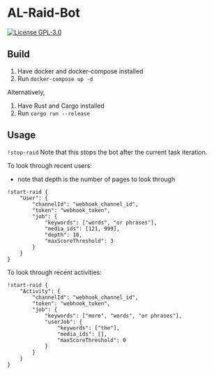 # AL-Raid-Bot

[
    ![License GPL-3.0](https://img.shields.io/github/license/nnazo/al-raid-bot?style=flat-square)
](https://github.com/nnazo/al-raid-bot/blob/master/LICENSE)

## Build
1. Have docker and docker-compose installed
2. Run `docker-compose up -d`

Alternatively,
1. Have Rust and Cargo installed
2. Run `cargo run --release`

## Usage
`!stop-raid`
Note that this stops the bot after the current task iteration.

To look through recent users:
 * note that depth is the number of pages to look through
```
!start-raid {
    "User": {
        "channelId": "webhook_channel_id",
        "token": "webhook_token",
        "job": {
            "keywords": ["words", "or phrases"],
            "media_ids": [121, 999],
            "depth": 10,
            "maxScoreThreshold": 3
        }
    }
}
```

To look through recent activities:
```
!start-raid {
    "Activity": {
        "channelId": "webhook_channel_id",
        "token": "webhook_token",
        "job": {
            "keywords": ["more", "words", "or phrases"],
            "userJob": {
                "keywords": ["the"],
                "media_ids": [],
                "maxScoreThreshold": 0
            }
        }
    }
}
```